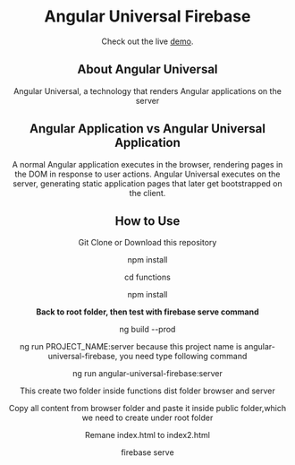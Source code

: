 <div align="center">
  <h1 align="center">Angular Universal Firebase</h1>
  
  <p align="center">
    Check out the live <a href="https://angularuniversalproapps.firebaseapp.com/">demo</a>.
  </p>
 
<h2 align="center">About Angular Universal</h2> 
<p> Angular Universal, a technology that renders Angular applications on the server</p>

<h2 align="center">Angular Application vs Angular Universal Application</h2> 
<p> A normal Angular application executes in the browser, rendering pages in the DOM in response to user actions. Angular Universal executes on the server, generating static application pages that later get bootstrapped on the client. </p>


 <h2 align="center">How to Use</h2> 

<p>Git Clone or Download this repository</p>

<p>npm install </p>

<p>cd functions</p>

<p>npm install</p>

<b>Back to root folder, then test with firebase serve command</b>

<p>ng build --prod</p>

<p>ng run PROJECT_NAME:server   because this project name is angular-universal-firebase, you need type following command</p>

<p>ng run angular-universal-firebase:server</p>


<p>This create two folder inside functions dist folder  browser and server</p>

<p> Copy all content from browser folder and paste it inside public folder,which we need to create under root folder </p>

<p> Remane index.html to index2.html  </p>

<p> firebase serve  </p>
</div>

